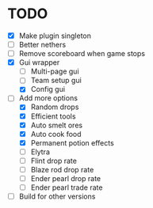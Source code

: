 # TODO

- [x] Make plugin singleton
- [ ] Better nethers
- [ ] Remove scoreboard when game stops
- [x] Gui wrapper
	- [ ] Multi-page gui
	- [ ] Team setup gui
	- [x] Config gui
- [ ] Add more options
	- [x] Random drops
	- [x] Efficient tools
	- [x] Auto smelt ores
	- [x] Auto cook food
	- [x] Permanent potion effects
	- [ ] Elytra
	- [ ] Flint drop rate
	- [ ] Blaze rod drop rate
	- [ ] Ender pearl drop rate
	- [ ] Ender pearl trade rate
- [ ] Build for other versions